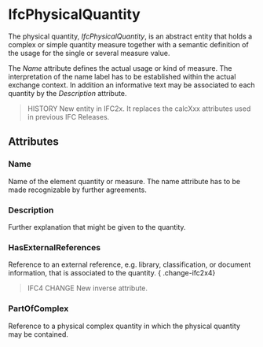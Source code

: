 # IfcPhysicalQuantity

The physical quantity, _IfcPhysicalQuantity_, is an abstract entity that holds a complex or simple quantity measure together with a semantic definition of the usage for the single or several measure value.
<!-- end of short definition -->

The _Name_ attribute defines the actual usage or kind of measure. The interpretation of the name label has to be established within the actual exchange context. In addition an informative text may be associated to each quantity by the _Description_ attribute.

> HISTORY New entity in IFC2x. It replaces the calcXxx attributes used in previous IFC Releases.

## Attributes

### Name
Name of the element quantity or measure. The name attribute has to be made recognizable by further agreements.

### Description
Further explanation that might be given to the quantity.

### HasExternalReferences
Reference to an external reference, e.g. library, classification, or document information, that is associated to the quantity.
{ .change-ifc2x4}
> IFC4 CHANGE New inverse attribute.

### PartOfComplex
Reference to a physical complex quantity in which the physical quantity may be contained.
